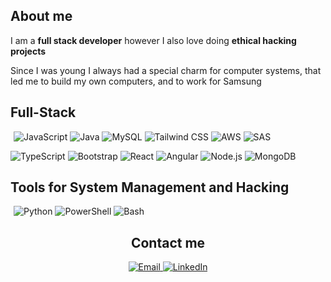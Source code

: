 <h2>About me</h2>
<p>I am a <strong>full stack developer</strong> however I also love doing <strong>ethical hacking projects</strong> </p>
<p>Since I was young I always had a special charm for computer systems, that led me to build my own computers, and to work for Samsung</p>

<h2> Full-Stack </h2>
<p>
  <span style="display: inline-block; margin: 0 5px;">
    <img src="https://img.shields.io/badge/JavaScript-F7DF1E?style=for-the-badge&logo=javascript&logoColor=black" alt="JavaScript">
    <img src="https://img.shields.io/badge/Java-007396?style=for-the-badge&logo=java&logoColor=white" alt="Java">
    <img src="https://img.shields.io/badge/MySQL-4479A1?style=for-the-badge&logo=mysql&logoColor=white" alt="MySQL">
    <img src="https://img.shields.io/badge/TailwindCSS-06B6D4?style=for-the-badge&logo=tailwind-css&logoColor=white" alt="Tailwind CSS">
    <img class="h-10" src="https://img.shields.io/badge/AWS-232F3E?style=for-the-badge&logo=amazonaws&logoColor=white" alt="AWS">
    <img class="h-10" src="https://img.shields.io/badge/SAS-00A3E0?style=for-the-badge&logo=sas&logoColor=white" alt="SAS">
  </span>
</p>

<p>
  <span>
    <img src="https://img.shields.io/badge/TypeScript-007ACC?style=for-the-badge&logo=typescript&logoColor=white" alt="TypeScript">
    <img src="https://img.shields.io/badge/Bootstrap-563D7C?style=for-the-badge&logo=bootstrap&logoColor=white" alt="Bootstrap">
    <img src="https://img.shields.io/badge/React-20232A?style=for-the-badge&logo=react&logoColor=61DAFB" alt="React">
    <img src="https://img.shields.io/badge/Angular-DD0031?style=for-the-badge&logo=angular&logoColor=white" alt="Angular">
    <img src="https://img.shields.io/badge/Node.js-339933?style=for-the-badge&logo=nodedotjs&logoColor=white" alt="Node.js">
    <img src="https://img.shields.io/badge/MongoDB-47A248?style=for-the-badge&logo=mongodb&logoColor=white" alt="MongoDB">
  </span>
  <h2>Tools for System Management and Hacking</h2>
  <p>
  <span style="display: inline-block; margin: 0 5px;">
       <img src="https://img.shields.io/badge/Python-3776AB?style=for-the-badge&logo=python&logoColor=white" alt="Python">
       <img src="https://img.shields.io/badge/PowerShell-5391FE?style=for-the-badge&logo=powershell&logoColor=white" alt="PowerShell">
       <img src="https://img.shields.io/badge/Bash-4EAA25?style=for-the-badge&logo=gnubash&logoColor=white" alt="Bash">
  </span>

<h2 align="center"> Contact me </h2>
<p align="center">
  <a href="mailto:jorgebenediadobe@gmail.com">
    <img src="https://img.shields.io/badge/Email-D14836?style=for-the-badge&logo=gmail&logoColor=white" alt="Email">
    <img src="https://img.shields.io/badge/LinkedIn-0A66C2?style=for-the-badge&logo=linkedin&logoColor=white" alt="LinkedIn">

  </a>
</p>


</p>
